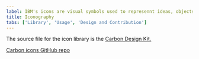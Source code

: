 ```yaml
---
label: IBM's icons are visual symbols used to represennt ideas, objects, or actions. They communicate messages at a glance, afford interactivity, and draw attention to important information.
title: Iconography
tabs: ['Library', 'Usage', 'Design and Contribution']
---
```


<p>The source file for the icon library is the <a href="https://github.com/ibm/carbon-design-kit" target=blank>Carbon Design Kit.</a></p>
<p> <a href="https://github.com/ibm/carbon-icons" target=blank>Carbon icons GitHub repo</a></p>

<icon-library-experimental />
